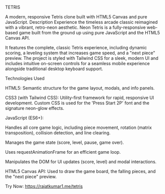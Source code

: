 TETRIS

A modern, responsive Tetris clone built with HTML5 Canvas and pure JavaScript.
Description
Experience the timeless arcade classic reimagined with a vibrant, retro-neon aesthetic. Neon Tetris is a fully-responsive web-based game built from the ground up using pure JavaScript and the HTML5 Canvas API.

It features the complete, classic Tetris experience, including dynamic scoring, a leveling system that increases game speed, and a "next piece" preview. The project is styled with Tailwind CSS for a sleek, modern UI and includes intuitive on-screen controls for a seamless mobile experience alongside traditional desktop keyboard support.

Technologies Used

HTML5: Semantic structure for the game layout, modals, and info panels.

CSS3 (with Tailwind CSS): Utility-first framework for rapid, responsive UI development. Custom CSS is used for the 'Press Start 2P' font and the signature neon-glow effects.

JavaScript (ES6+):

Handles all core game logic, including piece movement, rotation (matrix transposition), collision detection, and line clearing.

Manages the game state (score, level, pause, game over).

Uses requestAnimationFrame for an efficient game loop.

Manipulates the DOM for UI updates (score, level) and modal interactions.

HTML5 Canvas API: Used to draw the game board, the falling pieces, and the "next piece" preview.

Try Now: https://rajatkumar1.me/tetris
